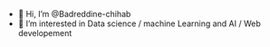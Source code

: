 - 👋 Hi, I’m @Badreddine-chihab
- 👀 I’m interested in Data science / machine Learning and AI / Web developement  
<!---
Badreddine-chihab/Badreddine-chihab is a ✨ special ✨ repository because its `README.md` (this file) appears on your GitHub profile.
You can click the Preview link to take a look at your changes.
--->
